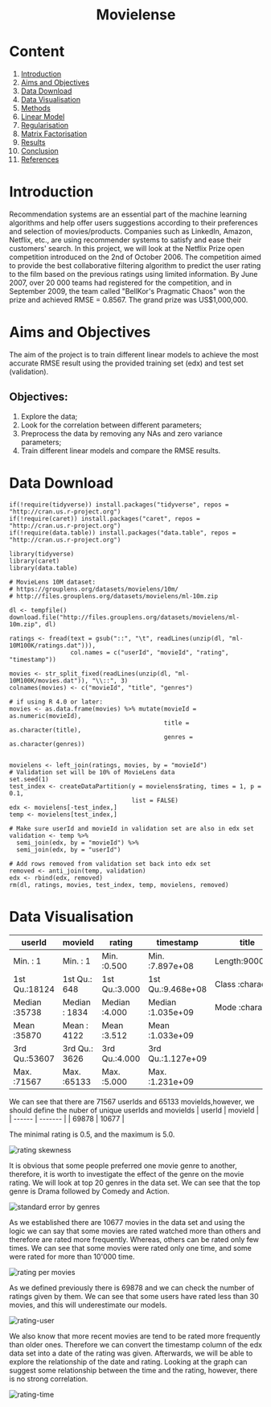 <h1 align="center">Movielense</h1>

# Content 

1. [Introduction](#intr)
2. [Aims and Objectives](#aim)
3. [Data Download](#data)
4. [Data Visualisation](#visual)
5. [Methods](#methods)
6. [Linear Model](#linear)
7. [Regularisation](#reg)
8. [Matrix Factorisation](#matrix)
9. [Results](#res)
10. [Conclusion](#conc)
11. [References](#ref)

<a name="intr"></a>

# Introduction 

Recommendation systems are an essential part of the machine learning algorithms and help offer users suggestions according to their preferences and selection of movies/products. Companies such as LinkedIn, Amazon, Netflix, etc., are using recommender systems to satisfy and ease their customers' search. 
In this project, we will look at the Netflix Prize open competition introduced on the 2nd of October 2006. The competition aimed to provide the best collaborative filtering algorithm to predict the user rating to the film based on the previous ratings using limited information. By June 2007, over 20 000 teams had registered for the competition, and in September 2009, the team called  "BellKor's Pragmatic Chaos" won the prize and achieved RMSE = 0.8567. The grand prize was US$1,000,000. 

<a name="aim"></a>

# Aims and Objectives
The aim of the project is to train different linear models to achieve the most accurate RMSE result using the provided training set (edx) and test set (validation). 

## Objectives: 

1. Explore the data; 
2. Look for the correlation between different parameters;
3. Preprocess the data by removing any NAs and zero variance parameters; 
4. Train different linear models and compare the RMSE results.

<a name="data"></a>

# Data Download

```
if(!require(tidyverse)) install.packages("tidyverse", repos = "http://cran.us.r-project.org")
if(!require(caret)) install.packages("caret", repos = "http://cran.us.r-project.org")
if(!require(data.table)) install.packages("data.table", repos = "http://cran.us.r-project.org")

library(tidyverse)
library(caret)
library(data.table)

# MovieLens 10M dataset:
# https://grouplens.org/datasets/movielens/10m/
# http://files.grouplens.org/datasets/movielens/ml-10m.zip

dl <- tempfile()
download.file("http://files.grouplens.org/datasets/movielens/ml-10m.zip", dl)

ratings <- fread(text = gsub("::", "\t", readLines(unzip(dl, "ml-10M100K/ratings.dat"))),
                 col.names = c("userId", "movieId", "rating", "timestamp"))

movies <- str_split_fixed(readLines(unzip(dl, "ml-10M100K/movies.dat")), "\\::", 3)
colnames(movies) <- c("movieId", "title", "genres")

# if using R 4.0 or later:
movies <- as.data.frame(movies) %>% mutate(movieId = as.numeric(movieId),
                                           title = as.character(title),
                                           genres = as.character(genres))


movielens <- left_join(ratings, movies, by = "movieId")
# Validation set will be 10% of MovieLens data
set.seed(1) 
test_index <- createDataPartition(y = movielens$rating, times = 1, p = 0.1,
                                  list = FALSE)
edx <- movielens[-test_index,]
temp <- movielens[test_index,]

# Make sure userId and movieId in validation set are also in edx set
validation <- temp %>% 
  semi_join(edx, by = "movieId") %>%
  semi_join(edx, by = "userId")

# Add rows removed from validation set back into edx set
removed <- anti_join(temp, validation)
edx <- rbind(edx, removed)
rm(dl, ratings, movies, test_index, temp, movielens, removed)

```

<a name="visual"></a>

# Data Visualisation

| userId               |  movieId      | rating        | timestamp         | title            | genres           |
| -------------------- | ------------- | ------------- | ----------------- | ---------------- | ---------------- |
| Min.   :    1        | Min.   :    1 | Min.   :0.500 | Min.   :7.897e+08 | Length:9000055   | Length:9000055 
| 1st Qu.:18124        | 1st Qu.:  648 | 1st Qu.:3.000 | 1st Qu.:9.468e+08 | Class :character | Class :character |
| Median :35738        | Median : 1834 | Median :4.000 | Median :1.035e+09 | Mode  :character | Mode  :character | 
| Mean   :35870        | Mean   : 4122 | Mean   :3.512 | Mean   :1.033e+09 |
| 3rd Qu.:53607        | 3rd Qu.: 3626 | 3rd Qu.:4.000 | 3rd Qu.:1.127e+09 |
| Max.   :71567        | Max.   :65133 | Max.   :5.000 | Max.   :1.231e+09 |

We can see that there are 71567 userIds and 65133 movieIds,however, we should define the nuber of unique userIds and movieIds
| userId | movieId |
| ------ | ------- |
| 69878  | 10677   |

The minimal rating is 0.5, and the maximum is 5.0. 

![rating skewness](images/rating.png)

It is obvious that some people preferred one movie genre to another, therefore, it is worth to investigate the effect of the genre on the movie rating. We will look at top 20 genres in the data set. We can see that the top genre is Drama followed by Comedy and Action. 

![standard error by genres](images/se-genres.png)

As we established there are 10677 movies in the data set and using the logic we can say that some movies are rated watched more than others and therefore are rated more frequently. Whereas, others can be rated only few times. We can see that some movies were rated only one time, and some were rated for 
more than 10'000 time.

![rating per movies](images/rating-movie.png)

As we defined previously there is 69878 and we can check the number of ratings given by them. We can see that some users have rated less than 30 movies, and this will underestimate our models.

![rating-user](images/rating-user.png)

We also know that more recent movies are tend to be rated more frequently than older ones. Therefore we can convert the timestamp column of the edx data set 
into a date of the rating was given. Afterwards, we will be able to explore the relationship of the date and rating. Looking at the graph can suggest some relationship between the time and the rating, however, there is no strong correlation. 

![rating-time](images/rating-time.png)

<a name="methods"></a>

